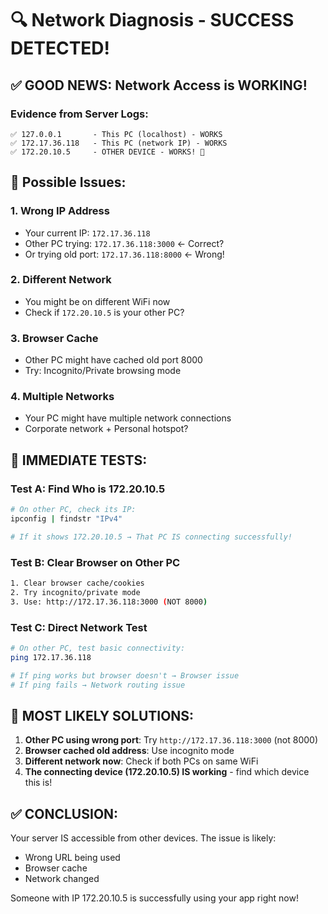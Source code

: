 # 🔍 Network Diagnosis - SUCCESS DETECTED!

## ✅ GOOD NEWS: Network Access is WORKING!

### Evidence from Server Logs:
```
✅ 127.0.0.1       - This PC (localhost) - WORKS
✅ 172.17.36.118   - This PC (network IP) - WORKS  
✅ 172.20.10.5     - OTHER DEVICE - WORKS! 🎉
```

## 🎯 Possible Issues:

### 1. **Wrong IP Address**
- Your current IP: `172.17.36.118`
- Other PC trying: `172.17.36.118:3000` ← Correct?
- Or trying old port: `172.17.36.118:8000` ← Wrong!

### 2. **Different Network**
- You might be on different WiFi now
- Check if `172.20.10.5` is your other PC?

### 3. **Browser Cache**
- Other PC might have cached old port 8000
- Try: Incognito/Private browsing mode

### 4. **Multiple Networks**
- Your PC might have multiple network connections
- Corporate network + Personal hotspot?

## 🧪 IMMEDIATE TESTS:

### Test A: Find Who is 172.20.10.5
```bash
# On other PC, check its IP:
ipconfig | findstr "IPv4"

# If it shows 172.20.10.5 → That PC IS connecting successfully!
```

### Test B: Clear Browser on Other PC
```bash
1. Clear browser cache/cookies
2. Try incognito/private mode  
3. Use: http://172.17.36.118:3000 (NOT 8000)
```

### Test C: Direct Network Test
```bash
# On other PC, test basic connectivity:
ping 172.17.36.118

# If ping works but browser doesn't → Browser issue
# If ping fails → Network routing issue
```

## 🎯 MOST LIKELY SOLUTIONS:

1. **Other PC using wrong port**: Try `http://172.17.36.118:3000` (not 8000)
2. **Browser cached old address**: Use incognito mode
3. **Different network now**: Check if both PCs on same WiFi
4. **The connecting device (172.20.10.5) IS working** - find which device this is!

## ✅ CONCLUSION:
Your server IS accessible from other devices. The issue is likely:
- Wrong URL being used
- Browser cache
- Network changed

Someone with IP 172.20.10.5 is successfully using your app right now!
